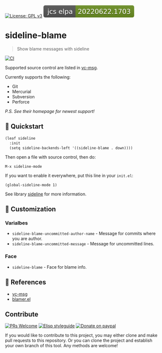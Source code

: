 [![License: GPL v3](https://img.shields.io/badge/License-GPL%20v3-blue.svg)](https://www.gnu.org/licenses/gpl-3.0)
[![JCS-ELPA](https://raw.githubusercontent.com/jcs-emacs/badges/master/elpa/v/sideline-blame.svg)](https://jcs-emacs.github.io/jcs-elpa/#/sideline-blame)

# sideline-blame
> Show blame messages with sideline

[![CI](https://github.com/emacs-sideline/sideline-blame/actions/workflows/test.yml/badge.svg)](https://github.com/emacs-sideline/sideline-blame/actions/workflows/test.yml)

Supported source control are listed in [vc-msg](https://github.com/redguardtoo/vc-msg).

Currently supports the following:

* Git
* Mercurial
* Subversion
* Perforce

*P.S. See their homepage for newest support!*

## 🔨 Quickstart

```elisp
(leaf sideline
  :init
  (setq sideline-backends-left '((sideline-blame . down))))
```

Then open a file with source control, then do:

```
M-x sideline-mode
```

If you want to enable it everywhere, put this line in your `init.el`:

```elisp
(global-sideline-mode 1)
```

See library [sideline](https://github.com/emacs-sideline/sideline) for more
information.

## 🔧 Customization

### Varialbes

* `sideline-blame-uncommitted-author-name` - Message for commits where you are author.
* `sideline-blame-uncommitted-message` - Message for uncommitted lines.

### Face

* `sideline-blame` - Face for blame info.

## 🔗 References

* [vc-msg](https://github.com/redguardtoo/vc-msg)
* [blamer.el](https://github.com/Artawower/blamer.el)

## Contribute

[![PRs Welcome](https://img.shields.io/badge/PRs-welcome-brightgreen.svg)](http://makeapullrequest.com)
[![Elisp styleguide](https://img.shields.io/badge/elisp-style%20guide-purple)](https://github.com/bbatsov/emacs-lisp-style-guide)
[![Donate on paypal](https://img.shields.io/badge/paypal-donate-1?logo=paypal&color=blue)](https://www.paypal.me/jcs090218)

If you would like to contribute to this project, you may either
clone and make pull requests to this repository. Or you can
clone the project and establish your own branch of this tool.
Any methods are welcome!
